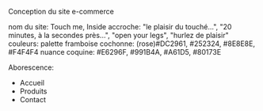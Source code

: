 Conception du site e-commerce

nom du site: Touch me, Inside
accroche: "le plaisir du touché...", "20 minutes, à la secondes près...", "open your legs", "hurlez de plaisir"
couleurs:
palette framboise cochonne: (rose)#DC2961, #252324, #8E8E8E, #F4F4F4
nuance coquine: #E6296F, #991B4A, #A61D5, #80173E

Aborescence:
  + Accueil
  + Produits 
  + Contact
